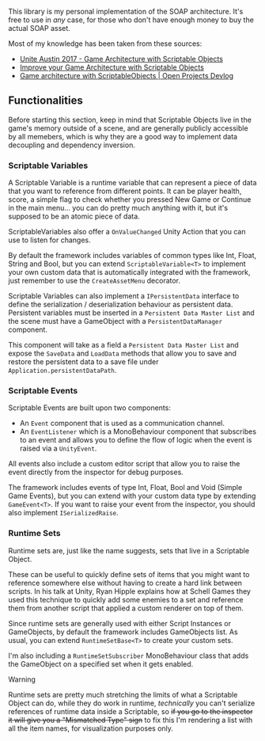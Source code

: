 This library is my personal implementation of the SOAP architecture.
It's free to use in *any* case, for those who don't have enough money to buy the actual SOAP asset.

Most of my knowledge has been taken from these sources:
- [Unite Austin 2017 - Game Architecture with Scriptable Objects](https://youtu.be/raQ3iHhE_Kk)
- [Improve your Game Architecture with Scriptable Objects](https://youtu.be/bO8WOHCxPq8)
- [Game architecture with ScriptableObjects | Open Projects Devlog](https://youtu.be/WLDgtRNK2VE)


## Functionalities
Before starting this section, keep in mind that Scriptable Objects live in the game's memory outside of a scene, and are generally publicly accessible by all memebers, which is why they are a good way to implement data decoupling and dependency inversion.
### Scriptable Variables
A Scriptable Variable is a runtime variable that can represent a piece of data that you want to reference from different points. It can be player health, score, a simple flag to check whether you pressed New Game or Continue in the main menu... you can do pretty much anything with it, but it's supposed to be an atomic piece of data.

ScriptableVariables also offer a `OnValueChanged` Unity Action that you can use to listen for changes.

By default the framework includes variables of common types like Int, Float, String and Bool, but you can extend `ScriptableVariable<T>` to implement your own custom data that is automatically integrated with the framework, just remember to use the `CreateAssetMenu` decorator.

Scriptable Variables can also implement a `IPersistentData` interface to define the serialization / deserialization behaviour as persistent data. Persistent variables must be inserted in a `Persistent Data Master List` and the scene must have a GameObject with a `PersistentDataManager` component.

This component will take as a field a `Persistent Data Master List` and expose the `SaveData` and `LoadData` methods that allow you to save and restore the persistent data to a save file under `Application.persistentDataPath`.

### Scriptable Events
Scriptable Events are built upon two components:
- An `Event` component that is used as a communication channel.
- An `EventListener` which is a MonoBehaviour component that subscribes to an event and allows you to define the flow of logic when the event is raised via a `UnityEvent`.

All events also include a custom editor script that allow you to raise the event directly from the inspector for debug purposes.

The framework includes events of type Int, Float, Bool and Void (Simple Game Events), but you can extend with your custom data type by extending `GameEvent<T>`.
If you want to raise your event from the inspector, you should also implement `ISerializedRaise`.

### Runtime Sets
Runtime sets are, just like the name suggests, sets that live in a Scriptable Object. 

These can be useful to quickly define sets of items that you might want to reference somewhere else without having to create a hard link between scripts.
In his talk at Unity, Ryan Hipple explains how at Schell Games they used this technique to quickly add some enemies to a set and reference them from another script that applied a custom renderer on top of them.

Since runtime sets are generally used with either Script Instances or GameObjects, by default the framework includes GameObjects list. As usual, you can extend `RuntimeSetBase<T>` to create your custom sets.

I'm also including a `RuntimeSetSubscriber` MonoBehaviour class that adds the GameObject on a specified set when it gets enabled.

>[!warning]
>Runtime sets are pretty much stretching the limits of what a Scriptable Object can do, while they do work in runtime, *technically* you can't serialize references of runtime data inside a Scriptable, so ~~if you go to the inspector it will give you a "Mismatched Type" sign~~ to fix this I'm rendering a list with all the item names, for visualization purposes only.